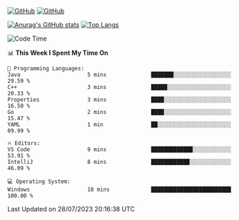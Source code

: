 [![GitHub](https://img.shields.io/github/followers/sharpxk?style=social)](https://github.com/sharpxk) [![GitHub](https://img.shields.io/github/stars/sharpxk?style=social)](https://github.com/sharpxk)

[![Anurag's GitHub stats](https://github-readme-stats-git-masterrstaa-rickstaa.vercel.app/api?username=sharpxk&hide=contribs,prs,issues&show_icons=true&theme=tokyonight)](https://github.com/anuraghazra/github-readme-stats)
[![Top Langs](https://github-readme-stats-git-masterrstaa-rickstaa.vercel.app/api/top-langs/?username=sharpxk&layout=compact&theme=tokyonight)](https://github.com/anuraghazra/github-readme-stats)

<!--START_SECTION:waka-->
![Code Time](http://img.shields.io/badge/Code%20Time-256%20hrs%206%20mins-blue)

📊 **This Week I Spent My Time On** 

```text
💬 Programming Languages: 
Java                     5 mins              ███████░░░░░░░░░░░░░░░░░░   29.59 % 
C++                      3 mins              █████░░░░░░░░░░░░░░░░░░░░   20.33 % 
Properties               3 mins              ████░░░░░░░░░░░░░░░░░░░░░   16.50 % 
Go                       2 mins              ████░░░░░░░░░░░░░░░░░░░░░   15.47 % 
YAML                     1 min               ██░░░░░░░░░░░░░░░░░░░░░░░   09.99 % 

🔥 Editors: 
VS Code                  9 mins              █████████████░░░░░░░░░░░░   53.91 % 
IntelliJ                 8 mins              ████████████░░░░░░░░░░░░░   46.09 % 

💻 Operating System: 
Windows                  18 mins             █████████████████████████   100.00 % 
```


 Last Updated on 28/07/2023 20:16:38 UTC
<!--END_SECTION:waka-->
